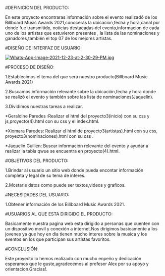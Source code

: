 #DEFINICIÓN DEL PRODUCTO:

En este proyecto encontraras información sobre el evento realizadó de los Billboard Music Awards 2021,conoceras la ubicacion,fecha y hora,canal por donde fue transmitido,
noticias destacadas del evento,informacion de cada uno de los artistas que estuvieron presentes , la lista de las nominaciones y ganadores,también el top 07 de los mejores artistas.

#DISEÑO DE INTERFAZ DE USUARIO:

[![Whats-App-Image-2021-12-23-at-2-30-29-PM.jpg](https://i.postimg.cc/Hx24yXBC/Whats-App-Image-2021-12-23-at-2-30-29-PM.jpg)](https://postimg.cc/tZsx01Kr)

#PROCESO DE DISEÑO:

1.Establecimos el tema del que será nuestro producto(Billboard Music Awards 2021)

2.Buscamos información relevante sobre la ubicación,fecha y hora donde se realizó el evento y también sobre las lista de nominaciones(Jaquelin).

3.Dividimos nuestras tareas a realizar.

*Geraldine Paredes :Realizar el html del proyecto3(inicio) con su css y js,proyecto(4).html con su css y el index.html.

*Xiomara Paredes: Realizar el html de proyecto3(artistas).html con su css, proyecto3(nominaciones).html con su css .

*Jaquelin Guillen: Buscar información relevante del evento y ayudar a realizar la tabla qwue se encuentra en proyecto(4).html.

#OBJETIVOS DEL PRODUCTO:

1.Brindar al usuario un sitio web donde pueda encontar información completa y legal de su tema de interes.

2.Mostarle datos como puede ser textos,videos y graficos.

#NECESIDADES DEL USUARIO:

1.Obtener información de los Billboard Music Awards 2021.

#USUARIOS AL QUE ESTA DIRIGIDO EL PRODUCTO:

Basicamente nuestra pagina web esta dirigido a personas que cuenten con un dispositivo movil y conexión a internet.Nos dirigimos basicamente a los jovenes ya que hoy en dia tienen mucho interes sobre la musica y los eventos en los que participan sus artistas favoritos.

#CONCLUSIÓN:

Este proyecto lo hemos realizado con mucho enpeño y dedicación esperamos que le guste,agradecemos al profesor Alex por su apoyo y orientacion.Gracias!.
